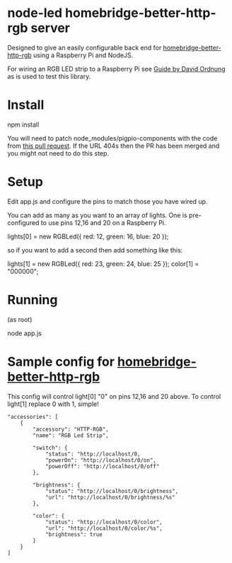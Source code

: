 node-led homebridge-better-http-rgb server
==========================================

Designed to give an easily configurable back end for [homebridge-better-http-rgb](https://www.npmjs.com/package/homebridge-better-http-rgb) using a Raspberry Pi and NodeJS.

For wiring an RGB LED strip to a Raspberry Pi see [Guide by David Ordnung](http://dordnung.de/raspberrypi-ledstrip/) as is used to test this library.

Install
=======
npm install

You will need to patch node_modules/pigpio-components with the code from [this pull request](https://github.com/andybb/pigpio-components/pull/1/commits/16a9776eecce5affe74d0253c7a0703486e01d65). If the URL 404s then the PR has been merged and you might not need to do this step.

Setup
=====
Edit app.js and configure the pins to match those you have wired up. 

You can add as many as you want to an array of lights. One is pre-configured to use pins 12,16 and 20 on a Raspberry Pi.

lights[0] = new RGBLed({ red: 12, green: 16, blue: 20 });

so if you want to add a second then add something like this:

lights[1] = new RGBLed({ red: 23, green: 24, blue: 25 });
color[1] = "000000";

Running
=======

(as root)

node app.js

Sample config for [homebridge-better-http-rgb](https://www.npmjs.com/package/homebridge-better-http-rgb)
=============================================

This config will control light[0] "0" on pins 12,16 and 20 above. To control light[1] replace 0 with 1, simple! 

    "accessories": [
        {
            "accessory": "HTTP-RGB",
            "name": "RGB Led Strip",

            "switch": {
                "status": "http://localhost/0,
                "powerOn": "http://localhost/0/on",
                "powerOff": "http://localhost/0/off"
            },

            "brightness": {
                "status": "http://localhost/0/brightness",
                "url": "http://localhost/0/brightness/%s"
            },

            "color": {
                "status": "http://localhost/0/color",
                "url": "http://localhost/0/color/%s",
                "brightness": true
            }
        }
    ]
    
